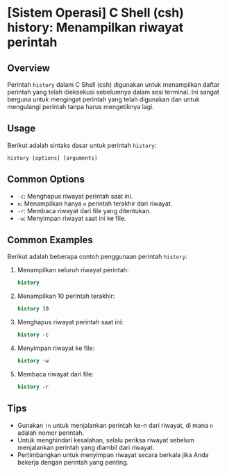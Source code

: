 # [Sistem Operasi] C Shell (csh) history: Menampilkan riwayat perintah

## Overview
Perintah `history` dalam C Shell (csh) digunakan untuk menampilkan daftar perintah yang telah dieksekusi sebelumnya dalam sesi terminal. Ini sangat berguna untuk mengingat perintah yang telah digunakan dan untuk mengulangi perintah tanpa harus mengetiknya lagi.

## Usage
Berikut adalah sintaks dasar untuk perintah `history`:

```
history [options] [arguments]
```

## Common Options
- `-c`: Menghapus riwayat perintah saat ini.
- `n`: Menampilkan hanya `n` perintah terakhir dari riwayat.
- `-r`: Membaca riwayat dari file yang ditentukan.
- `-w`: Menyimpan riwayat saat ini ke file.

## Common Examples
Berikut adalah beberapa contoh penggunaan perintah `history`:

1. Menampilkan seluruh riwayat perintah:
   ```csh
   history
   ```

2. Menampilkan 10 perintah terakhir:
   ```csh
   history 10
   ```

3. Menghapus riwayat perintah saat ini:
   ```csh
   history -c
   ```

4. Menyimpan riwayat ke file:
   ```csh
   history -w
   ```

5. Membaca riwayat dari file:
   ```csh
   history -r
   ```

## Tips
- Gunakan `!n` untuk menjalankan perintah ke-n dari riwayat, di mana `n` adalah nomor perintah.
- Untuk menghindari kesalahan, selalu periksa riwayat sebelum menjalankan perintah yang diambil dari riwayat.
- Pertimbangkan untuk menyimpan riwayat secara berkala jika Anda bekerja dengan perintah yang penting.